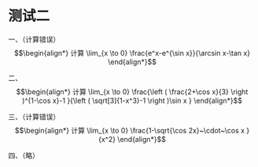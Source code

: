 # 测试二
一、（计算错误）
$$\begin{align*}
计算
\lim_{x \to 0} \frac{e^x-e^{\sin x}}{\arcsin x-\tan x} 
\end{align*}$$

二、
$$\begin{align*}
计算
\lim_{x \to 0} \frac{\left ( \frac{2+\cos x}{3}  \right )^{1-\cos x}-1  }{\left ( \sqrt[3]{1-x^3}-1  \right )\sin x } 
\end{align*}$$

三、（计算错误）
$$\begin{align*}
计算
\lim_{x \to 0} \frac{1-\sqrt{\cos 2x}~\cdot~\cos x }{x^2} 
\end{align*}$$

四、（略）
